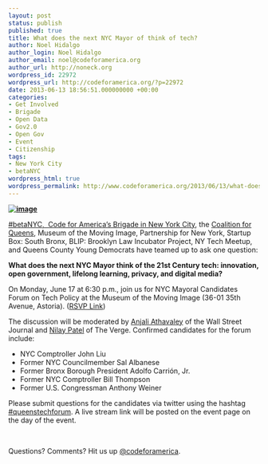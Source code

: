 ```yaml
---
layout: post
status: publish
published: true
title: What does the next NYC Mayor of think of tech?
author: Noel Hidalgo
author_login: Noel Hidalgo
author_email: noel@codeforamerica.org
author_url: http://noneck.org
wordpress_id: 22972
wordpress_url: http://codeforamerica.org/?p=22972
date: 2013-06-13 18:56:51.000000000 +00:00
categories:
- Get Involved
- Brigade
- Open Data
- Gov2.0
- Open Gov
- Event
- Citizenship
tags:
- New York City
- betaNYC
wordpress_html: true
wordpress_permalink: http://www.codeforamerica.org/2013/06/13/what-does-the-next-nyc-mayor-of-think-of-tech/
---
```


<p><a href="http://www.queenstech.org/techforummayor/" target="_blank"><strong><img alt="image" class="aligncenter" src="http://media.tumblr.com/fe9b14a510ed6a0ae0e52daded401953/tumblr_inline_mocnnjfc9R1qz4rgp.png"/></strong></a></p>
<p><a href="http://meetup.com/betanyc" target="_blank">#betaNYC,  Code for America’s Brigade in New York City</a>, the <a href="http://www.queenstech.org" target="_blank">Coalition for Queens</a>, Museum of the Moving Image, Partnership for New York, Startup Box: South Bronx, BLIP: Brooklyn Law Incubator Project, NY Tech Meetup, and Queens County Young Democrats have teamed up to ask one question:</p>
<p><strong>What does the next NYC Mayor think of the 21st Century tech: innovation, open government, lifelong learning, privacy, and digital media? </strong></p>
<p>On Monday, June 17 at 6:30 p.m., join us for NYC Mayoral Candidates Forum on Tech Policy at the Museum of the Moving Image (36-01 35th Avenue, Astoria). (<a href="http://queenstech.org/techforummayor" target="_blank">RSVP Link</a>)</p>
<p>The discussion will be moderated by <a href="https://twitter.com/AnjaliAthavaley" target="_blank">Anjali Athavaley</a> of the Wall Street Journal and <a href="https://twitter.com/reckless" target="_blank">Nilay Patel</a> of The Verge. Confirmed candidates for the forum include:</p>
<ul>
<li>NYC Comptroller John Liu</li>
<li>Former NYC Councilmember Sal Albanese</li>
<li>Former Bronx Borough President Adolfo Carrión, Jr.</li>
<li>Former NYC Comptroller Bill Thompson</li>
<li>Former U.S. Congressman Anthony Weiner</li>
</ul>
<p>Please submit questions for the candidates via twitter using the hashtag <a href="https://twitter.com/search/realtime?q=queenstechforum&amp;src=typd" target="_blank">#queenstechforum</a>. A live stream link will be posted on the event page on the day of the event.</p>
<p> </p>
<p>Questions? Comments? Hit us up <a href="http://twitter.com/codeforamerica" target="_blank">@codeforamerica</a>.</p>
